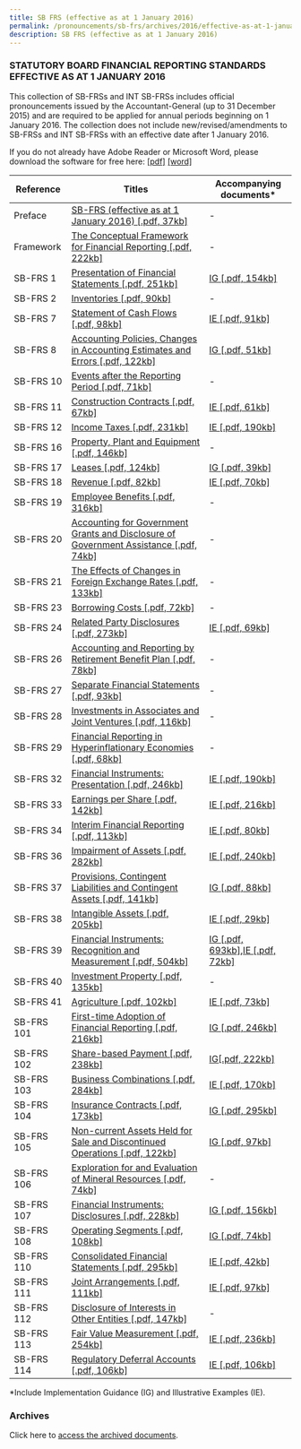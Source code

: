 ```yaml
---
title: SB FRS (effective as at 1 January 2016)
permalink: /pronouncements/sb-frs/archives/2016/effective-as-at-1-january-2016/
description: SB FRS (effective as at 1 January 2016)
---
```

### STATUTORY BOARD FINANCIAL REPORTING STANDARDS EFFECTIVE AS AT 1 JANUARY 2016

This collection of SB-FRSs and INT SB-FRSs includes official pronouncements issued by the Accountant-General (up to 31 December 2015) and are required to be applied for annual periods beginning on 1 January 2016. The collection does not include new/revised/amendments to SB-FRSs and INT SB-FRSs with an effective date after 1 January 2016.

If you do not already have Adobe Reader or Microsoft Word, please download the software for free here: [\[pdf\]](http://www.adobe.com/products/acrobat/readstep2.html) [\[word\]](http://www.microsoft.com/downloads/details.aspx?FamilyID=95e24c87-8732-48d5-8689-ab826e7b8fdf&DisplayLang=en)

| Reference | Titles | Accompanying documents\* |
| -------- | -------- | -------- |
| Preface | [SB-FRS (effective as at 1 January 2016) [.pdf, 37kb]](/files/Docs/Default%20Source/Sb%20Frs/Effective%20As%20At%201%20January%202016/sb-frs_preface.pdf) | - |
| Framework | [The Conceptual Framework for Financial Reporting [.pdf, 222kb]](/files/Docs/Default%20Source/Sb%20Frs/Effective%20As%20At%201%20January%202016/frs_framework.pdf) | - |
| SB-FRS 1 | [Presentation of Financial Statements [.pdf, 251kb]](/files/Docs/Default%20Source/Sb%20Frs/Effective%20As%20At%201%20January%202016/sb-frs_1_(2016).pdf) | [IG [.pdf, 154kb]](/files/Docs/Default%20Source/Sb%20Frs/Effective%20As%20At%201%20January%202016/sb-frs_1_ig_(2016).pdf) |
| SB-FRS 2 | [Inventories [.pdf, 90kb]](/files/Docs/Default%20Source/Sb%20Frs/Effective%20As%20At%201%20January%202016/sb-frs_2_(2016).pdf) | - |
| SB-FRS 7 | [Statement of Cash Flows [.pdf, 98kb]](/files/Docs/Default%20Source/Sb%20Frs/Effective%20As%20At%201%20January%202016/sb-frs_7_(2016).pdf) | [IE [.pdf, 91kb]](/files/Docs/Default%20Source/Sb%20Frs/Effective%20As%20At%201%20January%202016/sb-frs_7_ie_(2016).pdf) |
| SB-FRS 8 | [Accounting Policies, Changes in Accounting Estimates and Errors [.pdf, 122kb]](/files/Docs/Default%20Source/Sb%20Frs/Effective%20As%20At%201%20January%202016/sb-frs_8_(2016).pdf) | [IG [.pdf, 51kb]](/files/Docs/Default%20Source/Sb%20Frs/Effective%20As%20At%201%20January%202016/sb-frs_8_ig_(2016).pdf) |
| SB-FRS 10 | [Events after the Reporting Period [.pdf, 71kb]](/files/Docs/Default%20Source/Sb%20Frs/Effective%20As%20At%201%20January%202016/sb-frs_10_(2016).pdf) | - |
| SB-FRS 11 | [Construction Contracts [.pdf, 67kb]](/files/Docs/Default%20Source/Sb%20Frs/Effective%20As%20At%201%20January%202016/sb-frs_11_(2016).pdf) | [IE [.pdf, 61kb]](/files/Docs/Default%20Source/Sb%20Frs/Effective%20As%20At%201%20January%202016/sb-frs_11_ie_(2016).pdf) |
| SB-FRS 12 | [Income Taxes [.pdf, 231kb]](/files/Docs/Default%20Source/Sb%20Frs/Effective%20As%20At%201%20January%202016/sb-frs_12_(2016).pdf) | [IE [.pdf, 190kb]](/files/Docs/Default%20Source/Sb%20Frs/Effective%20As%20At%201%20January%202016/sb-frs_12_ie_(2016).pdf) |
| SB-FRS 16 | [Property, Plant and Equipment [.pdf, 146kb]](/files/Docs/Default%20Source/Sb%20Frs/Effective%20As%20At%201%20January%202016/sb-frs_16_(2016).pdf) | - |
| SB-FRS 17 | [Leases [.pdf, 124kb]](/files/Docs/Default%20Source/Sb%20Frs/Effective%20As%20At%201%20January%202016/sb-frs_17_(2016).pdf) | [IG [.pdf, 39kb]](/files/Docs/Default%20Source/Sb%20Frs/Effective%20As%20At%201%20January%202016/sb-frs_17_ig_(2016).pdf) |
| SB-FRS 18 | [Revenue [.pdf, 82kb]](/files/Docs/Default%20Source/Sb%20Frs/Effective%20As%20At%201%20January%202016/sb-frs_18_(2016).pdf) | [IE [.pdf, 70kb]](/files/Docs/Default%20Source/Sb%20Frs/Effective%20As%20At%201%20January%202016/sb-frs_18_ie_(2016).pdf) |
| SB-FRS 19 | [Employee Benefits [.pdf, 316kb]](/files/Docs/Default%20Source/Sb%20Frs/Effective%20As%20At%201%20January%202016/sb-frs_19_(2016).pdf) | - |
| SB-FRS 20 | [Accounting for Government Grants and Disclosure of Government Assistance [.pdf, 74kb]](/files/Docs/Default%20Source/Sb%20Frs/Effective%20As%20At%201%20January%202016/sb-frs_20_(2016).pdf) | - |
| SB-FRS 21 | [The Effects of Changes in Foreign Exchange Rates [.pdf, 133kb]](/files/Docs/Default%20Source/Sb%20Frs/Effective%20As%20At%201%20January%202016/sb-frs_21_(2016).pdf) | - |
| SB-FRS 23 | [Borrowing Costs [.pdf, 72kb]](/files/Docs/Default%20Source/Sb%20Frs/Effective%20As%20At%201%20January%202016/sb-frs_23_(2016).pdf) | - |
| SB-FRS 24 | [Related Party Disclosures [.pdf, 273kb]](/files/Docs/Default%20Source/Sb%20Frs/Effective%20As%20At%201%20January%202016/sb-frs_24_(2016).pdf) | [IE [.pdf, 69kb]](/files/Docs/Default%20Source/Sb%20Frs/Effective%20As%20At%201%20January%202016/sb-frs_24_ie_(2016).pdf) |
| SB-FRS 26 | [Accounting and Reporting by Retirement Benefit Plan [.pdf, 78kb]](/files/Docs/Default%20Source/Sb%20Frs/Effective%20As%20At%201%20January%202016/sb-frs_26_(2016).pdf) | - |
| SB-FRS 27 | [Separate Financial Statements [.pdf, 93kb]](/files/Docs/Default%20Source/Sb%20Frs/Effective%20As%20At%201%20January%202016/sb-frs_27_(2016).pdf) | - |
| SB-FRS 28 | [Investments in Associates and Joint Ventures [.pdf, 116kb]](/files/Docs/Default%20Source/Sb%20Frs/Effective%20As%20At%201%20January%202016/sb-frs_28_(2016).pdf) | - |
| SB-FRS 29 | [Financial Reporting in Hyperinflationary Economies [.pdf, 68kb]](/files/Docs/Default%20Source/Sb%20Frs/Effective%20As%20At%201%20January%202016/sb-frs_29_(2016).pdf) | - |
| SB-FRS 32 | [Financial Instruments: Presentation [.pdf, 246kb]](/files/Docs/Default%20Source/Sb%20Frs/Effective%20As%20At%201%20January%202016/sb-frs_32_(2016).pdf) | [IE [.pdf, 190kb]](/files/Docs/Default%20Source/Sb%20Frs/Effective%20As%20At%201%20January%202016/sb-frs_32_ie_(2016).pdf) |
| SB-FRS 33 | [Earnings per Share [.pdf, 142kb]](/files/Docs/Default%20Source/Sb%20Frs/Effective%20As%20At%201%20January%202016/sb-frs_33_(2016).pdf) | [IE [.pdf, 216kb]](/files/Docs/Default%20Source/Sb%20Frs/Effective%20As%20At%201%20January%202016/sb-frs_33_ie_(2016).pdf) |
| SB-FRS 34 | [Interim Financial Reporting [.pdf, 113kb]](/files/Docs/Default%20Source/Sb%20Frs/Effective%20As%20At%201%20January%202016/sb-frs_34_(2016).pdf) | [IE [.pdf, 80kb]](/files/Docs/Default%20Source/Sb%20Frs/Effective%20As%20At%201%20January%202016/sb-frs_34_ie_(2016).pdf) |
| SB-FRS 36 | [Impairment of Assets [.pdf, 282kb]](/files/Docs/Default%20Source/Sb%20Frs/Effective%20As%20At%201%20January%202016/sb-frs_36_(2016).pdf) | [IE [.pdf, 240kb]](/files/Docs/Default%20Source/Sb%20Frs/Effective%20As%20At%201%20January%202016/sb-frs_36_ie_(2016).pdf) |
| SB-FRS 37 | [Provisions, Contingent Liabilities and Contingent Assets [.pdf, 141kb]](/files/Docs/Default%20Source/Sb%20Frs/Effective%20As%20At%201%20January%202016/sb-frs_37_(2016).pdf) | [IG [.pdf, 88kb]](/files/Docs/Default%20Source/Sb%20Frs/Effective%20As%20At%201%20January%202016/sb-frs_37_ig_(2016).pdf) |
| SB-FRS 38 | [Intangible Assets [.pdf, 205kb]](/files/Docs/Default%20Source/Sb%20Frs/Effective%20As%20At%201%20January%202016/sb-frs_38_(2016).pdf) | [IE [.pdf, 29kb]](/files/Docs/Default%20Source/Sb%20Frs/Effective%20As%20At%201%20January%202016/sb-frs_38_ie_(2016).pdf) |
| SB-FRS 39 | [Financial Instruments: Recognition and Measurement [.pdf, 504kb]](/files/Docs/Default%20Source/Sb%20Frs/Effective%20As%20At%201%20January%202016/sb-frs_39_(2016).pdf) | [IG [.pdf, 693kb]](/files/Docs/Default%20Source/Sb%20Frs/Effective%20As%20At%201%20January%202016/sb-frs_39_ig_(2016).pdf),[IE [.pdf, 72kb]](/files/Docs/Default%20Source/Sb%20Frs/Effective%20As%20At%201%20January%202016/sb-frs_39_ie_(2016).pdf) |
| SB-FRS 40 | [Investment Property [.pdf, 135kb]](/files/Docs/Default%20Source/Sb%20Frs/Effective%20As%20At%201%20January%202016/sb-frs_40_(2016).pdf) | - |
| SB-FRS 41 | [Agriculture [.pdf, 102kb]](/files/Docs/Default%20Source/Sb%20Frs/Effective%20As%20At%201%20January%202016/sb-frs_41_(2016).pdf) | [IE [.pdf, 73kb]](/files/Docs/Default%20Source/Sb%20Frs/Effective%20As%20At%201%20January%202016/sb-frs_41_ie_(2016).pdf) |
| SB-FRS 101 | [First-time Adoption of Financial Reporting [.pdf, 216kb]](/files/Docs/Default%20Source/Sb%20Frs/Effective%20As%20At%201%20January%202016/sb-frs_101_(2016).pdf) | [IG [.pdf, 246kb]](/files/Docs/Default%20Source/Sb%20Frs/Effective%20As%20At%201%20January%202016/sb-frs_101_ig_(2016).pdf) |
| SB-FRS 102 | [Share-based Payment [.pdf, 238kb]](/files/Docs/Default%20Source/Sb%20Frs/Effective%20As%20At%201%20January%202016/sb-frs_102_(2016).pdf) | [IG[.pdf, 222kb]](/files/Docs/Default%20Source/Sb%20Frs/Effective%20As%20At%201%20January%202016/sb-frs_102_ig_(2016).pdf) |
| SB-FRS 103 | [Business Combinations [.pdf, 284kb]](/files/Docs/Default%20Source/Sb%20Frs/Effective%20As%20At%201%20January%202016/sb-frs_103_(2016).pdf) | [IE [.pdf, 170kb]](/files/Docs/Default%20Source/Sb%20Frs/Effective%20As%20At%201%20January%202016/sb-frs_103_ie_(2016).pdf) |
| SB-FRS 104 | [Insurance Contracts [.pdf, 173kb]](/files/Docs/Default%20Source/Sb%20Frs/Effective%20As%20At%201%20January%202016/sb-frs_104_(2016).pdf) | [IG [.pdf, 295kb]](/files/Docs/Default%20Source/Sb%20Frs/Effective%20As%20At%201%20January%202016/sb-frs_104_ig_(2016).pdf) |
| SB-FRS 105 | [Non-current Assets Held for Sale and Discontinued Operations [.pdf, 122kb]](/files/Docs/Default%20Source/Sb%20Frs/Effective%20As%20At%201%20January%202016/sb-frs_105_(2016).pdf) | [IG [.pdf, 97kb]](/files/Docs/Default%20Source/Sb%20Frs/Effective%20As%20At%201%20January%202016/sb-frs_105_ig_(2016).pdf) |
| SB-FRS 106 | [Exploration for and Evaluation of Mineral Resources [.pdf, 74kb]](/files/Docs/Default%20Source/Sb%20Frs/Effective%20As%20At%201%20January%202016/sb-frs_106_(2016).pdf) | - |
| SB-FRS 107 | [Financial Instruments: Disclosures [.pdf, 228kb]](/files/Docs/Default%20Source/Sb%20Frs/Effective%20As%20At%201%20January%202016/sb-frs_107_(2016).pdf) | [IG [.pdf, 156kb]](/files/Docs/Default%20Source/Sb%20Frs/Effective%20As%20At%201%20January%202016/sb-frs_107_ig_(2016).pdf) |
| SB-FRS 108 | [Operating Segments [.pdf, 108kb]](/files/Docs/Default%20Source/Sb%20Frs/Effective%20As%20At%201%20January%202016/sb-frs_108_(2016).pdf) | [IG [.pdf, 74kb]](/files/Docs/Default%20Source/Sb%20Frs/Effective%20As%20At%201%20January%202016/sb-frs_108_ig_(2016).pdf) |
| SB-FRS 110 | [Consolidated Financial Statements [.pdf, 295kb]](/files/Docs/Default%20Source/Sb%20Frs/Effective%20As%20At%201%20January%202016/sb-frs_110_(2016).pdf) | [IE [.pdf, 42kb]](/files/Docs/Default%20Source/Sb%20Frs/Effective%20As%20At%201%20January%202016/sb-frs_110_ie_(2016).pdf) |
| SB-FRS 111 | [Joint Arrangements [.pdf, 111kb]](/files/Docs/Default%20Source/Sb%20Frs/Effective%20As%20At%201%20January%202016/sb-frs_111_(2016).pdf) | [IE [.pdf, 97kb]](/files/Docs/Default%20Source/Sb%20Frs/Effective%20As%20At%201%20January%202016/sb-frs_111_ie_(2016).pdf) |
| SB-FRS 112 | [Disclosure of Interests in Other Entities [.pdf, 147kb]](/files/Docs/Default%20Source/Sb%20Frs/Effective%20As%20At%201%20January%202016/sb-frs_112_(2016).pdf) | - |
| SB-FRS 113 | [Fair Value Measurement [.pdf, 254kb]](/files/Docs/Default%20Source/Sb%20Frs/Effective%20As%20At%201%20January%202016/sb-frs_113_(2016).pdf) | [IE [.pdf, 236kb]](/files/Docs/Default%20Source/Sb%20Frs/Effective%20As%20At%201%20January%202016/sb-frs_113_ie_(2016).pdf) |
| SB-FRS 114 | [Regulatory Deferral Accounts [.pdf, 106kb]](/files/Docs/Default%20Source/Sb%20Frs/Effective%20As%20At%201%20January%202016/sb-frs_114_(2016).pdf) | [IE [.pdf, 106kb]](/files/Docs/Default%20Source/Sb%20Frs/Effective%20As%20At%201%20January%202016/sb-frs_114_ie(2016).pdf) |

\*Include Implementation Guidance (IG) and Illustrative Examples (IE).

### Archives 

Click here to [access the archived documents](/pronouncements/sb-frs/archives/).